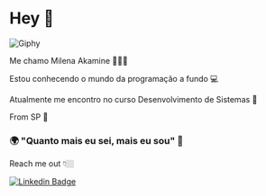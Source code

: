 # Hey 👋

![Giphy](https://i.imgur.com/VPysNLT.gif)

Me chamo Milena Akamine  👩🇧🇷

Estou conhecendo o mundo da programação a fundo 💻

Atualmente me encontro no curso Desenvolvimento de Sistemas  🚩

From SP 📍

### 🌍 "Quanto mais eu sei, mais eu sou" 🧠



Reach me out 👇🏼

[![Linkedin Badge](https://img.shields.io/badge/-LinkedIn-blue?style=flat-square&logo=Linkedin&logoColor=white&link=https://www.linkedin.com/in//milena-akamine-7a12041b2/)](https://www.linkedin.com/in//milena-akamine-7a12041b2/)
